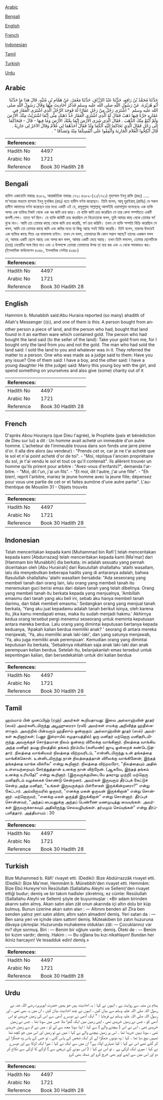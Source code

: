 [Arabic](#arabic)

[Bengali](#bengali)

[English](#english)

[French](#french)

[Indonesian](#indonesian)

[Tamil](#tamil)

[Turkish](#turkish)

[Urdu](#urdu)

## Arabic


<div dir="rtl" lang="ar" style={{fontSize:'larger',backgroundColor:'#f8f9fa',padding:20}}>
حَدَّثَنَا مُحَمَّدُ بْنُ رَافِعٍ، حَدَّثَنَا عَبْدُ الرَّزَّاقِ، حَدَّثَنَا مَعْمَرٌ، عَنْ هَمَّامِ بْنِ مُنَبِّهٍ، قَالَ هَذَا مَا حَدَّثَنَا أَبُو هُرَيْرَةَ، عَنْ رَسُولِ اللَّهِ صلى الله عليه وسلم فَذَكَرَ أَحَادِيثَ مِنْهَا وَقَالَ رَسُولُ اللَّهِ صلى الله عليه وسلم ‏ "‏ اشْتَرَى رَجُلٌ مِنْ رَجُلٍ عَقَارًا لَهُ فَوَجَدَ الرَّجُلُ الَّذِي اشْتَرَى الْعَقَارَ فِي عَقَارِهِ جَرَّةً فِيهَا ذَهَبٌ فَقَالَ لَهُ الَّذِي اشْتَرَى الْعَقَارَ خُذْ ذَهَبَكَ مِنِّي إِنَّمَا اشْتَرَيْتُ مِنْكَ الأَرْضَ وَلَمْ أَبْتَعْ مِنْكَ الذَّهَبَ ‏.‏ فَقَالَ الَّذِي شَرَى الأَرْضَ إِنَّمَا بِعْتُكَ الأَرْضَ وَمَا فِيهَا - قَالَ - فَتَحَاكَمَا إِلَى رَجُلٍ فَقَالَ الَّذِي تَحَاكَمَا إِلَيْهِ أَلَكُمَا وَلَدٌ فَقَالَ أَحَدُهُمَا لِي غُلاَمٌ وَقَالَ الآخَرُ لِي جَارِيَةٌ ‏.‏ قَالَ أَنْكِحُوا الْغُلاَمَ الْجَارِيَةَ وَأَنْفِقُوا عَلَى أَنْفُسِكُمَا مِنْهُ وَتَصَدَّقَا ‏"‏ ‏.‏
</div>
<div style={{backgroundColor:'#f8f9fa',padding:20, marginBottom: 10}}><table> <thead> <tr> <th>References:</th> <th></th> </tr> </thead> <tbody><tr><td>Hadith No</td><td>4497</td></tr><tr><td>Arabic No</td><td>1721</td></tr><tr><td>Reference</td><td>Book 30 Hadith 28</td></tr></tbody></table></div>

## Bengali


<div dir="ltr" lang="bn" style={{fontSize:'larger',backgroundColor:'#f8f9fa',padding:20}}>
হাদিস একাডেমি নাম্বারঃ ৪৩৮৯, আন্তর্জাতিক নাম্বারঃ ১৭২১ ৪৩৮৯-(২১/১৭২১) মুহাম্মাদ ইবনু রাফি (রহঃ) ..... মা'মারের মাধ্যমে হাম্মাম ইবনু মুনব্বিহ (রহঃ) হতে হাদীস বর্ণনা করেছেন। তিনি বলেন, আবূ হুরাইরাহ্ (রাযিঃ) যে সকল হাদীস আমাদের বর্ণনা করেছেন তার মধ্যে একটি এই যে, রসূলুল্লাহ সাল্লাল্লাহু আলাইহি ওয়াসাল্লাম বলেছেনঃ এক ব্যক্তি অপর এক ব্যক্তির নিকট থেকে এক খণ্ড জমি ক্রয় করে। যে ব্যক্তি জমি ক্রয় করেছিল সে তার কেনা সম্পত্তিতে একটি কলসী পেল। তাতে স্বর্ণ ছিল। যে ব্যক্তি জমিটি ক্রয় করেছিল সে বিক্রেতাকে বলল, তুমি আমার কাছ থেকে তোমার স্বর্ণ বুঝে নাও। আমি তো তোমার কাছে থেকে জমি ক্রয় করেছি, স্বর্ণ ক্রয় করিনি। তখন যে ব্যক্তি সম্পত্তি বিক্রি করেছিল সে বলল, আমি তো তোমার কাছে জমি এবং জমির মধ্যে যা কিছু আছে সবই বিক্রি করেছি। তিনি বলেন, তারপর উভয়েই এক ব্যক্তির কাছে গিয়ে এর ফায়সালা চাইল। তখন সে বলল, তোমাদের কি কোন সন্তান আছে? তাদের একজন বলল যে, আমার একটি ছেলে আছে এবং অপর জন বলল, আমার একটি মেয়ে আছে। তখন তিনি বললেন, তোমার ছেলেটিকে (তার) মেয়েটির সঙ্গে বিয়ে দাও এবং এ উপলক্ষে তোমরা তোমাদের উপর তা ব্যয় কর এবং এ থেকে সদাকাহও কর। (ইসলামিক ফাউন্ডেশন ৪৩৪৮, ইসলামিক সেন্টার ৪৩৪৮)
</div>
<div style={{backgroundColor:'#f8f9fa',padding:20, marginBottom: 10}}><table> <thead> <tr> <th>References:</th> <th></th> </tr> </thead> <tbody><tr><td>Hadith No</td><td>4497</td></tr><tr><td>Arabic No</td><td>1721</td></tr><tr><td>Reference</td><td>Book 30 Hadith 28</td></tr></tbody></table></div>

## English


<div dir="ltr" lang="en" style={{fontSize:'larger',backgroundColor:'#f8f9fa',padding:20}}>
Hammim b. Munabbih said:Abu Huraira reported (so many) ahadith of Allah's Messenger (ﷺ), and one of them is this: A person bought from another person a piece of land, and the person who had, bought that land found in it an earthen ware which contained gold. The person who had bought the land said (to the seller of the land): Take your gold from me, for I bought only the land from you and not the gold. The man who had sold the land said: I sold the land to you and whatever was in it. They referred the matter to a person. One who was made as a judge said to them: Have you any issue? One of them said: I have a boy, and the other said: I have a young daughter He (the judge) said: Marry this young boy with the girl, and spend something on yourselves and also give (some) charity out of it
</div>
<div style={{backgroundColor:'#f8f9fa',padding:20, marginBottom: 10}}><table> <thead> <tr> <th>References:</th> <th></th> </tr> </thead> <tbody><tr><td>Hadith No</td><td>4497</td></tr><tr><td>Arabic No</td><td>1721</td></tr><tr><td>Reference</td><td>Book 30 Hadith 28</td></tr></tbody></table></div>

## French


<div dir="ltr" lang="fr" style={{fontSize:'larger',backgroundColor:'#f8f9fa',padding:20}}>
D'après Abou Hourayra (que Dieu l'agrée), le Prophète (paix et bénédiction de Dieu sur lui) a dit : Un homme avait acheté un immeuble d'un autre homme. L'acheteur de l'immeuble trouva dans son fonds une jarre pleine d'or. Il alla dire alors (au vendeur) : "Prends cet or, car je ne t'ai acheté que le sol et n'ai point acheté d'or de toi". - "Moi, répliqua l'ancien propriétaire du sol, je t'ai vendu le sol et tout ce qu'il contenait". Ils allèrent trouver un homme qu'ils prirent pour arbitre : "Avez-vous d'enfants?", demanda l'arbitre. - "Moi, dit l'un, j'ai un fils". - "Et moi, dit l'autre, j'ai une fille". - "Eh bien!, reprit l'arbitre, mariez le jeune homme avec la jeune fille; dépensez pour vous une partie de cet or et faites aumône d'une autre partie". L'authentique de Mouslim 31 - Objets trouvés
</div>
<div style={{backgroundColor:'#f8f9fa',padding:20, marginBottom: 10}}><table> <thead> <tr> <th>References:</th> <th></th> </tr> </thead> <tbody><tr><td>Hadith No</td><td>4497</td></tr><tr><td>Arabic No</td><td>1721</td></tr><tr><td>Reference</td><td>Book 30 Hadith 28</td></tr></tbody></table></div>

## Indonesian


<div dir="ltr" lang="id" style={{fontSize:'larger',backgroundColor:'#f8f9fa',padding:20}}>
Telah menceritakan kepada kami [Muhammad bin Rafi'] telah menceritakan kepada kami [Abdurrazaq] telah menceritakan kepada kami [Ma'mar] dari [Hammam bin Munabbih] dia berkata; ini adalah sesuatu yang pernah diceritakan oleh [Abu Hurairah] dari Rasulullah shallallahu 'alaihi wasallam, lalu dia menyebutkan beberapa hadits yang di antaranya adalah, bahwa Rasulullah shallallahu 'alaihi wasallam bersabda: "Ada seseorang yang membeli tanah dari orang lain, lalu orang yang membeli tanah itu menemukan guci berisi emas dari dalam tanah yang telah dibelinya. Orang yang membeli tanah itu berkata kepada yang menjualnya, 'Ambillah emasmu dari tanah yang aku beli ini, sebab aku hanya membeli tanah darimu, dan tidak membeli emasmu.' Sedangkan orang yang menjual tanah berkata, 'Yang aku jual kepadamu adalah tanah berikut isinya, oleh karena itu, jika kamu mendapati emas, maka itu sudah menjadi hakmu.' Akhirnya kedua orang tersebut pergi menemui seseorang untuk meminta keputusan antara mereka berdua. Lalu orang yang dimintai keputusan bertanya kepada keduanya, 'Apakah kalian berdua memiliki anak? ' seorang di antara mereka menjawab, 'Ya, aku memiliki anak laki-laki', dan yang satunya menjawab, 'Ya, aku juga memiliki anak perempuan'. Kemudian orang yang dimintai keputusan itu berkata, 'Sebaiknya nikahkan saja anak laki-laki dan anak perempuan kelian berdua. Setelah itu, belanjakanlah emas tersebut untuk kepentingan kalian, dan bersedekahlah untuk diri kalian berdua
</div>
<div style={{backgroundColor:'#f8f9fa',padding:20, marginBottom: 10}}><table> <thead> <tr> <th>References:</th> <th></th> </tr> </thead> <tbody><tr><td>Hadith No</td><td>4497</td></tr><tr><td>Arabic No</td><td>1721</td></tr><tr><td>Reference</td><td>Book 30 Hadith 28</td></tr></tbody></table></div>

## Tamil


<div dir="ltr" lang="ta" style={{fontSize:'larger',backgroundColor:'#f8f9fa',padding:20}}>
ஹம்மாம் பின் முனப்பிஹ் (ரஹ்) அவர்கள் கூறியதாவது: இவை அல்லாஹ்வின் தூதர் (ஸல்) அவர்களிடமிருந்து அபூஹுரைரா (ரலி) அவர்கள் எமக்கு அறிவித்த ஹதீஸ்களாகும். அவற்றில் பின்வரும் ஹதீஸும் ஒன்றாகும்: அல்லாஹ்வின் தூதர் (ஸல்) அவர்கள் கூறினார்கள்: (பனூ இஸ்ராயீல் சமுதாயத்தில்) ஒரு மனிதர் மற்றொரு மனிதரிடமிருந்து அவருக்குச் சொந்தமான நிலம் ஒன்றை விலைக்கு வாங்கினார். நிலத்தை வாங்கிய அந்த மனிதர் தமது நிலத்தில் தங்கம் நிரம்பிய (களிமண்) ஜாடி ஒன்றைக் கண்டெடுத்தார். நிலத்தை வாங்கியவர் நிலத்தை விற்றவரிடம், "என்னிடமிருந்து உன் தங்கத்தை வாங்கிக்கொள். உன்னிடமிருந்து நான் நிலத்தைத்தான் விலைக்கு வாங்கினேன்; இந்தத் தங்கத்தை வாங்க வில்லை" என்று கூறினார். நிலத்தை விற்றவரோ, "நிலத்தையும் அதில் உள்ளவற்றையும் சேர்த்துத்தான் உனக்கு நான் விற்றேன். (ஆகவே, இந்தத் தங்கம் உனக்கு உரியதே)" என்று கூறினார். (இருவருக்குமிடையே தகராறு முற்றி) மற்றொரு மனிதரிடம் வழக்கைக் கொண்டு சென்றனர். அவர்கள் இருவரும் தீர்ப்புக் கேட்டுச் சென்ற அந்த மனிதர், "உங்கள் இருவருக்கும் பிள்ளைகள் இருக்கின்றனரா?" என்று கேட்டார். அவ்விருவரில் ஒருவர், "எனக்கு மகன் ஒருவன் இருக்கிறான்" என்று சொன்னார். மற்றொருவர், "எனக்கு மகள் ஒருத்தி இருக்கிறாள்" என்று சொன்னார். தீர்ப்புச் சொன்னவர், "அந்தப் பையனுக்கு அந்தப் பெண்ணை மணமுடித்து வையுங்கள். அவர்கள் இருவருக்காகவும் அதிலிருந்து செலவழியுங்கள். தர்மமும் செய்யுங்கள்" என்று தீர்ப்பளித்தார். அத்தியாயம் : 30
</div>
<div style={{backgroundColor:'#f8f9fa',padding:20, marginBottom: 10}}><table> <thead> <tr> <th>References:</th> <th></th> </tr> </thead> <tbody><tr><td>Hadith No</td><td>4497</td></tr><tr><td>Arabic No</td><td>1721</td></tr><tr><td>Reference</td><td>Book 30 Hadith 28</td></tr></tbody></table></div>

## Turkish


<div dir="ltr" lang="tr" style={{fontSize:'larger',backgroundColor:'#f8f9fa',padding:20}}>
Bize Muhammed b. Râfi' rivayet etti. (Dediki): Bize Abdürrazzâk rivayet etti. (Dediki): Bize Ma'mer, Hemmâm b. Münebbih'den rivayet etti. Hemmâm: Bize Ebû Hureyre'nin Resûlullah (Sallallahu Aleyhi ve Sellem)'den rivayet ettiği budur; demiş ve bir takım hadîsler zikretmiş; ez cümle: Resûlullah (Sallallahu Aleyhi ve Sellem) şöyle de buyurmuşlar : «Bir adam birinden akarını satın almış. Akarı satın alan zât onun akarında içi altın dolu bir küp bulmuş. Bunun üzerine akarı satın alan : — Altınını benden al! Zîra ben senden yalnız yeri satın aldım; altını satın almadım! demiş. Yeri satan da : — Ben sana yeri ve içinde olanı sattım! demiş. Müteakiben bir zatın huzuruna dâvaya çıkmışlar. Huzurunda muhakeme oldukları zât: — Çocuklarınız var mı? diye sormuş. Biri : — Benim bir oğlum vardır; demiş. Öteki de : — Benim bir kızım vardır; demiş. Hakim : — Bu oğlana bu kızı nikahlayın! Bundan her ikiniz harcayın! Ve tesadduk edin! demiş.»
</div>
<div style={{backgroundColor:'#f8f9fa',padding:20, marginBottom: 10}}><table> <thead> <tr> <th>References:</th> <th></th> </tr> </thead> <tbody><tr><td>Hadith No</td><td>4497</td></tr><tr><td>Arabic No</td><td>1721</td></tr><tr><td>Reference</td><td>Book 30 Hadith 28</td></tr></tbody></table></div>

## Urdu


<div dir="rtl" lang="ur" style={{fontSize:'larger',backgroundColor:'#f8f9fa',padding:20}}>
ہمام بن منبہ سے روایت ہے ، انہوں نے کہا : یہ احادیث ہیں جو ہمیں حضرت ابوہریرہ رضی اللہ عنہ نے رسول اللہ صلی اللہ علیہ وسلم سے بیان کیں ، انہوں نے چند احادیث بیان کیں ، ان میں یہ بھی تھی ، اور رسول اللہ صلی اللہ علیہ وسلم نے فرمایا : " ایک آدمی نے دوسرے آدمی سے اس کی زمین خریدی تو اس آدمی کو ، جس نے زمین خریدی تھی ، اپنی زمین میں ایک گھڑا ملا جس میں سونا تھا ۔ جس نے زمین خریدی تھی ، اس نے اس ( بیچنے والے ) سے کہا : اپنا سونا مجھ سے لے لو ، میں نے تم سے زمین خریدی تھی ، سونا نہیں خریدا تھا ۔ اس پر زمین بیچنے والے نے کہا : میں نے تو زمین اور اس میں جو کچھ تھا تمہیں بیچ دیا تھا ۔ کہا : وہ دونوں جھگڑا لے کر ایک شخص کے پاس گئے ، تو جس کے پاس وہ جھگڑا لے کر گئے تھے اس نے کہا : کیا تمہاری اولاد ہے؟ ان میں سے ایک نے کہا : میرا ایک لڑکا ہے اور دوسرے نے کہا : میری ایک لڑکی ہے ۔ تو اس نے کہا : ( اس سونے کے ذریعے سے ) لڑکے کا لڑکی سے نکاح کر دو اور اس میں سے اپنے اوپر بھی خرچ کرو اور صدقہ بھی کرو
</div>
<div style={{backgroundColor:'#f8f9fa',padding:20, marginBottom: 10}}><table> <thead> <tr> <th>References:</th> <th></th> </tr> </thead> <tbody><tr><td>Hadith No</td><td>4497</td></tr><tr><td>Arabic No</td><td>1721</td></tr><tr><td>Reference</td><td>Book 30 Hadith 28</td></tr></tbody></table></div>